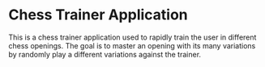# Chess Trainer Application

This is a chess trainer application used to rapidly train the user in different chess openings. The goal is to master an opening with its many variations by randomly play a different variations against the trainer.
